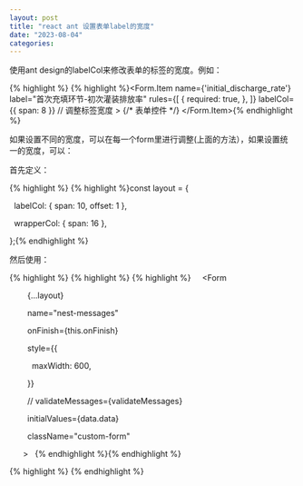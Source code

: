 ```yaml
---
layout: post
title: "react ant 设置表单label的宽度"
date: "2023-08-04"
categories: 
---
```

<p>使用ant design的labelCol来修改表单的标签的宽度。例如：</p>

{% highlight %}
{% highlight %}&lt;Form.Item
  name={&#39;initial_discharge_rate&#39;}
  label=&quot;首次充填环节-初次灌装排放率&quot;
  rules={[
    {
      required: true,
    },
  ]}
  labelCol={{ span: 8 }} // 调整标签宽度
&gt;
  {/* 表单控件 */}
&lt;/Form.Item&gt;{% endhighlight %}

<p>如果设置不同的宽度，可以在每一个form里进行调整(上面的方法），如果设置统一的宽度，可以：</p>

<p>首先定义：</p>

{% highlight %}
{% highlight %}const layout = {

&nbsp; labelCol: { span: 10, offset: 1 },

&nbsp; wrapperCol: { span: 16 },

};{% endhighlight %}

<p>然后使用：</p>

{% highlight %}
{% highlight %}&nbsp;{% highlight %}&nbsp;&nbsp;&nbsp;&nbsp; &lt;Form

&nbsp;&nbsp;&nbsp;&nbsp;&nbsp;&nbsp;&nbsp; {...layout}

&nbsp;&nbsp;&nbsp;&nbsp;&nbsp;&nbsp;&nbsp; name=&quot;nest-messages&quot;

&nbsp;&nbsp;&nbsp;&nbsp;&nbsp;&nbsp;&nbsp; onFinish={this.onFinish}

&nbsp;&nbsp;&nbsp;&nbsp;&nbsp;&nbsp;&nbsp; style={{

&nbsp;&nbsp;&nbsp;&nbsp;&nbsp;&nbsp;&nbsp;&nbsp;&nbsp; maxWidth: 600,

&nbsp;&nbsp;&nbsp;&nbsp;&nbsp;&nbsp;&nbsp; }}

&nbsp;&nbsp;&nbsp;&nbsp;&nbsp;&nbsp;&nbsp; // validateMessages={validateMessages}

&nbsp;&nbsp;&nbsp;&nbsp;&nbsp;&nbsp;&nbsp; initialValues={data.data}

&nbsp;&nbsp;&nbsp;&nbsp;&nbsp;&nbsp;&nbsp; className=&quot;custom-form&quot;

&nbsp;&nbsp;&nbsp;&nbsp;&nbsp; &gt;&nbsp; &nbsp;{% endhighlight %}{% endhighlight %}

<p>{% highlight %}&nbsp;{% endhighlight %}</p>

